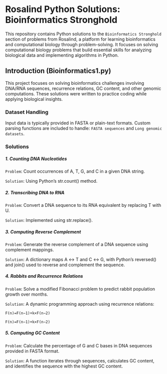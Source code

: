 # Rosalind Python Solutions: Bioinformatics Stronghold

This repository contains Python solutions to the `Bioinformatics Stronghold` section of problems from Rosalind, a platform for learning bioinformatics and computational biology through problem-solving. It focuses on solving computational biology problems that build essential skills for analyzing biological data and implementing algorithms in Python.

## Introduction (Bioinformatics1.py)
This project focuses on solving bioinformatics challenges involving DNA/RNA sequences, recurrence relations, GC content, and other genomic computations. These solutions were written to practice coding while applying biological insights.

### Dataset Handling

Input data is typically provided in FASTA or plain-text formats. Custom parsing functions are included to handle: `FASTA sequences` and `Long genomic datasets`.

### Solutions

##### 1. Counting DNA Nucleotides </p>
`Problem`: Count occurrences of A, T, G, and C in a given DNA string. </p>
`Solution`: Using Python’s str.count() method.

##### 2. Transcribing DNA to RNA </p>
`Problem`: Convert a DNA sequence to its RNA equivalent by replacing T with U. </p>
`Solution`: Implemented using str.replace().

##### 3. Computing Reverse Complement </p>
`Problem`: Generate the reverse complement of a DNA sequence using complement mappings. </p>
`Solution`: A dictionary maps A ↔ T and C ↔ G, with Python’s reversed() and join() used to reverse and complement the sequence.

##### 4. Rabbits and Recurrence Relations </p>
`Problem`: Solve a modified Fibonacci problem to predict rabbit population growth over months. </p>
`Solution`: A dynamic programming approach using recurrence relations: </p>
        `F(n)=F(n−1)+k×F(n−2)` </p>
        `F(n)=F(n−1)+k×F(n−2)`

##### 5. Computing GC Content </p>
`Problem`: Calculate the percentage of G and C bases in DNA sequences provided in FASTA format. </p>
`Solution`: A function iterates through sequences, calculates GC content, and identifies the sequence with the highest GC content.
